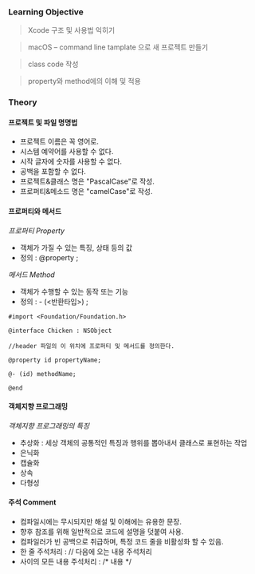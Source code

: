 ### Learning Objective

> Xcode 구조 및 사용법 익히기

> macOS – command line tamplate 으로 새 프로젝트 만들기

> class code 작성

> property와 method에의 이해 및 적용



### Theory

#### 프로젝트 및 파일 명명법
- 프로젝트 이름은 꼭 영어로.
- 시스템 예약어를 사용할 수 없다.
- 시작 글자에 숫자를 사용할 수 없다.
- 공백을 포함할 수 없다.
- 프로젝트&클래스 명은 "PascalCase"로 작성.
- 프로퍼티&메소드 명은 "camelCase"로 작성.


#### 프로퍼티와 메서드
*프로퍼티 Property*
- 객체가 가질 수 있는 특징, 상태 등의 값
- 정의 : @property <data type> <property name>;

*메서드 Method*
- 객체가 수행할 수 있는 동작 또는 기능
- 정의 : - (<반환타입>) <method name>;

```example
#import <Foundation/Foundation.h>

@interface Chicken : NSObject

//header 파일의 이 위치에 프로퍼티 및 메서드를 정의한다.

@property id propertyName;

@- (id) methodName;

@end
```


#### 객체지향 프로그래밍
*객체지향 프로그래밍의 특징*
- 추상화 : 세상 객체의 공통적인 특징과 행위를 뽑아내서 클래스로 표현하는 작업
- 은닉화
- 캡슐화
- 상속
- 다형성


#### 주석 Comment
- 컴파일시에는 무시되지만 해설 및 이해에는 유용한 문장.
- 향후 참조를 위해 일반적으로 코드에 설명을 덧붙여 사용.
- 컴파일러가 빈 공백으로 취급하며, 특정 코드 줄을 비활성화 할 수 있음.
- 한 줄 주석처리 : // 다음에 오는 내용 주석처리
- 사이의 모든 내용 주석처리 : /* 내용 */

 
	

